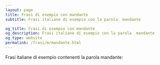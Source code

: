 ```yaml
---
layout: page
title: Frasi di esempio con mandante 
subtitle: Frasi italiane di esempio con la parola  mandante

og_title: Frasi di esempio con mandante 
og_description: Frasi italiane di esempio con la parola  mandante
og_type: website
permalink: /frasi/m/mandante.html
---
```


Frasi italiane di esempio contenenti la parola mandante:


